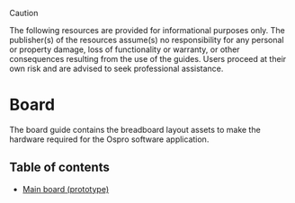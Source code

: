 > [!CAUTION]
> The following resources are provided for informational purposes only. The publisher(s) of the resources assume(s) no responsibility for any personal or property damage, loss of functionality or warranty, or other consequences resulting from the use of the guides. Users proceed at their own risk and are advised to seek professional assistance.

# Board
The board guide contains the breadboard layout assets to make the hardware required for the Ospro software application.

## Table of contents
- [Main board (prototype)](main_board_prototype.fzz)
